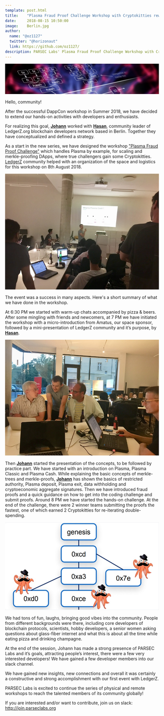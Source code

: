 ```yaml
---
template: post.html
title:    "Plasma Fraud Proof Challenge Workshop with Cryptokitties rewards"
date:     2018-08-15 10:50:00
image:    Berlin.jpg
author:
  name: "@oz1127"
  twitter: "@horizonaut"
  link: https://github.com/oz1127/
description: PARSEC Labs' Plasma Fraud Proof Challenge Workshop with Cryptokitties rewards
---
```


<img src="/img/blog/PlasmaConcept.jpg" alt="PlasmaConcept">

Hello, community!

After the successful DappCon workshop in Summer 2018, we have decided to extend our hands-on activities with developers and enthusiasts. 

For realizing this goal, <b><a href="https://github.com/johannbarbie">Johann</a></b> worked with <b><a href="https://github.com/oz1127/">Hasan</a></b>, community leader of LedgerZ.org blockchain developers network based in Berlin. Together they have conceptualized and defined a strategy. 

As a start in the new series, we have designed the workshop <a href="https://blockchainweek.berlin/events/ledgerz-plasma-fraud-proof-challenge/">"Plasma Fraud Proof Challenge"</a> which handles Plasma by example, for scaling and merkle-proofing DApps, where true challengers gain some Cryptokitties. <a href="https://www.meetup.com/ledgerz/events/">LedgerZ</a> community helped with an organization of the space and logistics for this workshop on 8th August 2018.

<img src="/img/blog/JohannPresenting.jpg" alt="JohannPresenting">

The event was a success in many aspects. Here's a short summary of what we have done in the workshop. 

At 6:30 PM we started with warm-up chats accompanied by pizza & beers. After some mingling with friends and newcomers, at 7 PM we have initiated the workshop with a micro-introduction from Amatus, our space sponsor, followed by a mini-presentation of LedgerZ community and it’s purpose, by <b><a href="https://github.com/oz1127/">Hasan</a></b>.

<img src="/img/blog/SolvingFraudProofChallenge.jpg" alt="SolvingFraudProofChallenge">

Then <b><a href="https://github.com/johannbarbie">Johann</a></b> started the presentation of the concepts, to be followed by practice part. We have started with an introduction on Plasma, Plasma Classic and Plasma Cash. While explaining the basic concepts of merkle-trees and merkle-proofs, <b><a href="https://github.com/johannbarbie">Johann</a></b> has shown the basics of restricted authority, Plasma deposit, Plasma exit, data withholding and cryptoeconomic aggregate signatures. Then we have introduced fraud proofs and a quick guidance on how to get into the coding challenge and submit proofs. Around 8 PM we have started the hands-on challenge. At the end of the challenge, there were 2 winner teams submitting the proofs the fastest, one of which earned 2 Cryptokitties for re-iterating double-spending.

<img src="/img/blog/FraudProofChallenge.jpg" alt="FraudProofChallenge">

We had tons of fun, laughs, bringing good vibes into the community. People from different backgrounds were there, including core developers of blockchain protocols, scientists, hobby developers, a senior women asking questions about glass-fiber internet and what this is about all the time while eating pizza and drinking champagne.

At the end of the session, Johann has made a strong presence of PARSEC Labs and it’s goals, attracting people’s interest, there were a few very interested developers! We have gained a few developer members into our slack channel.

We have gained new insights, new connections and overall it was certainly a constructive and strong accomplishment with our first event with LedgerZ.

PARSEC Labs is excited to continue the series of physical and remote workshops to reach the talented members of its community globally!

If you are interested and/or want to contribute, join us on slack: http://join.parseclabs.org